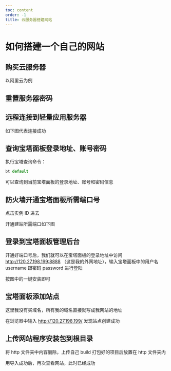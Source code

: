 ```yaml
---
toc: content
order: -1
title: 云服务器搭建网站
---
```


# 如何搭建一个自己的网站

## 购买云服务器

以阿里云为例

<ImagePreview src="/images/web/image1.jpg"></ImagePreview>

## 重置服务器密码

<ImagePreview src="/images/web/image2.jpg"></ImagePreview>

## 远程连接到轻量应用服务器

<ImagePreview src="/images/web/image3.jpg"></ImagePreview>

如下图代表连接成功

<ImagePreview src="/images/web/image4.jpg"></ImagePreview>

## 查询宝塔面板登录地址、账号密码

执行宝塔查询命令：

```js
bt default
```

可以查询到当前宝塔面板的登录地址、账号和密码信息

<ImagePreview src="/images/web/image5.jpg"></ImagePreview>

## 防火墙开通宝塔面板所需端口号

点击实例 ID 进去

<ImagePreview src="/images/web/image6.jpg"></ImagePreview>

开通建站所需端口如下图

<ImagePreview src="/images/web/image7.jpg"></ImagePreview>

## 登录到宝塔面板管理后台

开通好端口号后，我们就可以在宝塔面板的登录地址中访问 http://120.27.198.199:8888 （这是我的外网地址），输入宝塔面板中的用户名 username 跟密码 password 进行登陆

按图中的一键安装即可

<ImagePreview src="/images/web/image8.jpg"></ImagePreview>

## 宝塔面板添加站点

这里我没有买域名，所有我的域名直接就写成我网站的地址

<ImagePreview src="/images/web/image9.jpg"></ImagePreview>

在浏览器中输入 http://120.27.198.199/ 发现站点创建成功

<ImagePreview src="/images/web/image10.jpg"></ImagePreview>

## 上传网站程序安装包到根目录

将 http 文件夹中内容删除，上传自己 build 打包好的项目后放置在 http 文件夹内

<ImagePreview src="/images/web/image11.jpg"></ImagePreview>

用导入成功后，再次查看网站，此时已经成功

<ImagePreview src="/images/web/image12.jpg"></ImagePreview>
